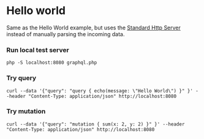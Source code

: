 # Hello world

Same as the Hello World example, but uses the [Standard Http Server](https://webonyx.github.io/graphql-php/executing-queries/#using-server)
instead of manually parsing the incoming data.

### Run local test server

```
php -S localhost:8080 graphql.php
```

### Try query

```
curl --data '{"query": "query { echo(message: \"Hello World\") }" }' --header "Content-Type: application/json" http://localhost:8080
```

### Try mutation

```
curl --data '{"query": "mutation { sum(x: 2, y: 2) }" }' --header "Content-Type: application/json" http://localhost:8080
```
